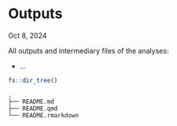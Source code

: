# Outputs
Oct 8, 2024

All outputs and intermediary files of the analyses:

- …

``` r
fs::dir_tree()
```

    .
    ├── README.md
    ├── README.qmd
    └── README.rmarkdown
